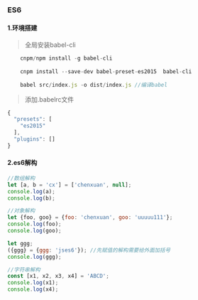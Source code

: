 ### ES6

#### 1.环境搭建
> 全局安装babel-cli 
```javascript
    cnpm/npm install -g babel-cli
    
    cnpm install --save-dev babel-preset-es2015  babel-cli
    
    babel src/index.js -o dist/index.js //编译babel
```

> 添加.babelrc文件
```javascript
{
  "presets": [
    "es2015"
  ],
  "plugins": []
}
```

#### 2.es6解构
```javascript
//数组解构
let [a, b = 'cx'] = ['chenxuan', null];
console.log(a);
console.log(b);

//对象解构
let {foo, goo} = {foo: 'chenxuan', goo: 'uuuuu111'};
console.log(foo);
console.log(goo);

let ggg;
({ggg} = {ggg: 'jses6'}); //先赋值的解构需要给外面加括号
console.log(ggg);

//字符串解构
const [x1, x2, x3, x4] = 'ABCD';
console.log(x1);
console.log(x4);
```